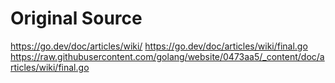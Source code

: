 # Original Source

https://go.dev/doc/articles/wiki/
https://go.dev/doc/articles/wiki/final.go
https://raw.githubusercontent.com/golang/website/0473aa5/_content/doc/articles/wiki/final.go
